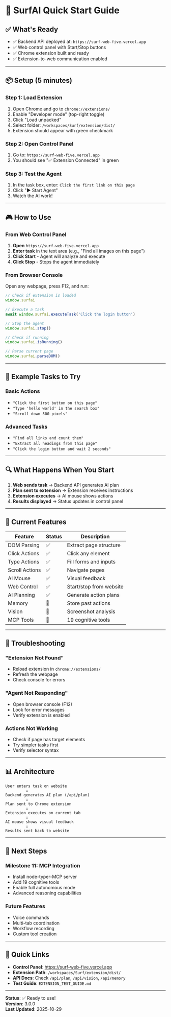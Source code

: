# 🚀 SurfAI Quick Start Guide

## ✅ What's Ready

- ✅ Backend API deployed at: `https://surf-web-five.vercel.app`
- ✅ Web control panel with Start/Stop buttons
- ✅ Chrome extension built and ready
- ✅ Extension-to-web communication enabled

---

## 📦 Setup (5 minutes)

### Step 1: Load Extension
1. Open Chrome and go to `chrome://extensions/`
2. Enable "Developer mode" (top-right toggle)
3. Click "Load unpacked"
4. Select folder: `/workspaces/Surf/extension/dist/`
5. Extension should appear with green checkmark

### Step 2: Open Control Panel
1. Go to: `https://surf-web-five.vercel.app`
2. You should see "✅ Extension Connected" in green

### Step 3: Test the Agent
1. In the task box, enter: `Click the first link on this page`
2. Click "▶️ Start Agent"
3. Watch the AI work!

---

## 🎮 How to Use

### From Web Control Panel
1. **Open** `https://surf-web-five.vercel.app`
2. **Enter task** in the text area (e.g., "Find all images on this page")
3. **Click Start** - Agent will analyze and execute
4. **Click Stop** - Stops the agent immediately

### From Browser Console
Open any webpage, press F12, and run:

```javascript
// Check if extension is loaded
window.surfai

// Execute a task
await window.surfai.executeTask('Click the login button')

// Stop the agent
window.surfai.stop()

// Check if running
window.surfai.isRunning()

// Parse current page
window.surfai.parseDOM()
```

---

## 🧪 Example Tasks to Try

### Basic Actions
- `"Click the first button on this page"`
- `"Type 'hello world' in the search box"`
- `"Scroll down 500 pixels"`

### Advanced Tasks
- `"Find all links and count them"`
- `"Extract all headings from this page"`
- `"Click the login button and wait 2 seconds"`

---

## 🔍 What Happens When You Start

1. **Web sends task** → Backend API generates AI plan
2. **Plan sent to extension** → Extension receives instructions
3. **Extension executes** → AI mouse shows actions
4. **Results displayed** → Status updates in control panel

---

## 🎯 Current Features

| Feature | Status | Description |
|---------|--------|-------------|
| DOM Parsing | ✅ | Extract page structure |
| Click Actions | ✅ | Click any element |
| Type Actions | ✅ | Fill forms and inputs |
| Scroll Actions | ✅ | Navigate pages |
| AI Mouse | ✅ | Visual feedback |
| Web Control | ✅ | Start/stop from website |
| AI Planning | ✅ | Generate action plans |
| Memory | 🚧 | Store past actions |
| Vision | 🚧 | Screenshot analysis |
| MCP Tools | 🚧 | 19 cognitive tools |

---

## 🐛 Troubleshooting

### "Extension Not Found"
- Reload extension in `chrome://extensions/`
- Refresh the webpage
- Check console for errors

### "Agent Not Responding"
- Open browser console (F12)
- Look for error messages
- Verify extension is enabled

### Actions Not Working
- Check if page has target elements
- Try simpler tasks first
- Verify selector syntax

---

## 📊 Architecture

```
User enters task on website
         ↓
Backend generates AI plan (/api/plan)
         ↓
Plan sent to Chrome extension
         ↓
Extension executes on current tab
         ↓
AI mouse shows visual feedback
         ↓
Results sent back to website
```

---

## 🎯 Next Steps

### Milestone 11: MCP Integration
- Install node-typer-MCP server
- Add 19 cognitive tools
- Enable full autonomous mode
- Advanced reasoning capabilities

### Future Features
- Voice commands
- Multi-tab coordination
- Workflow recording
- Custom tool creation

---

## 🔗 Quick Links

- **Control Panel**: https://surf-web-five.vercel.app
- **Extension Path**: `/workspaces/Surf/extension/dist/`
- **API Docs**: Check `/api/plan`, `/api/vision`, `/api/memory`
- **Test Guide**: `EXTENSION_TEST_GUIDE.md`

---

**Status**: ✅ Ready to use!  
**Version**: 3.0.0  
**Last Updated**: 2025-10-29

